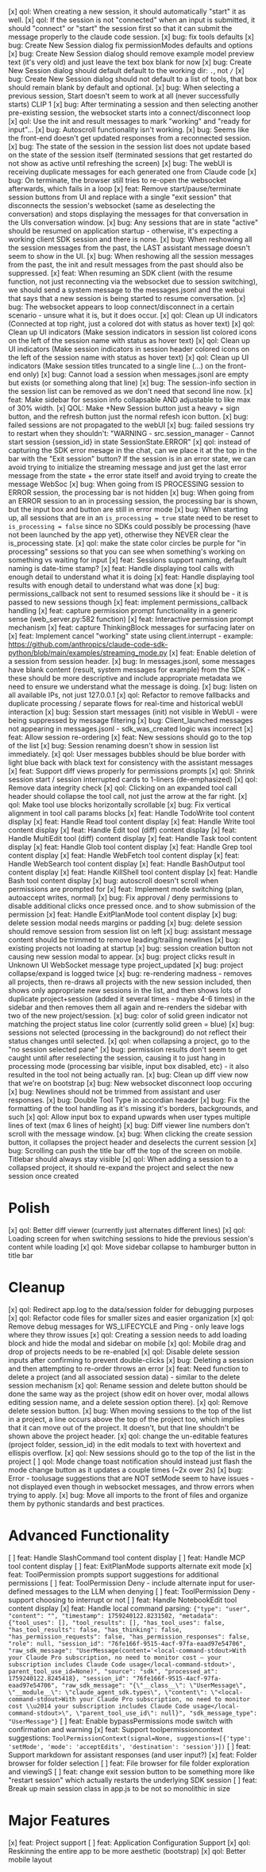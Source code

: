 [x] qol: When creating a new session, it should automatically "start" it as well.
[x] qol: If the session is not "connected" when an input is submitted, it should "connect" or "start" the session first so that it can submit the message properly to the claude code session.
[x] bug: fix tools defaults
[x] bug: Create New Session dialog fix permissionModes defaults and options
[x] bug: Create New Session dialog should remove example model preview text (it's very old) and just leave the text box blank for now
[x] bug: Create New Session dialog should default default to the working dir: `.`, not `/`
[x] bug: Create New Session dialog should not default to a list of tools, that box should remain blank by default and optional.
[x] bug: When selecting a previous session, Start doesn't seem to work at all (never successfully starts) CLIP 1
[x] bug: After terminating a session and then selecting another pre-existing session, the websocket starts into a connect/disconnect loop
[x] qol: Use the init and result messages to mark "working" and "ready for input"...
[x] bug: Autoscroll functionality isn't working.
[x] bug: Seems like the front-end doesn't get updated responses from a reconnected session.
[x] bug: The state of the session in the session list does not update based on the state of the session itself (terminated sessions that get restarted do not show as active until refreshing the screen)
[x] bug: The webUI is receiving duplicate messages for each generated one from Claude code
[x] bug: On terminate, the browser still tries to re-open the websocket afterwards, which fails in a loop
[x] feat: Remove start/pause/terminate session buttons from UI and replace with a single "exit session" that disconnects the session's websocket (same as deselecting the conversation) and stops displaying the messages for that conversation in the UIs conversation window.
[x] bug: Any sessions that are in state "active" should be resumed on application startup - otherwise, it's expecting a working client SDK session and there is none.
[x] bug: When reshowing all the session messages from the past, the LAST assistant message doesn't seem to show in the UI.
[x] bug: When reshowing all the session messages from the past, the init and result messages from the past should also be suppressed.
[x] feat: When resuming an SDK client (with the resume function, not just reconnecting via the websocket due to session switching), we should send a system message to the messages.jsonl and the webui that says that a new session is being started to resume conversation.
[x] bug: The websocket appears to loop connect/disconnect in a certain scenario - unsure what it is, but it does occur.
[x] qol: Clean up UI indicators (Connected at top right, just a colored dot with status as hover text)
[x] qol: Clean up UI indicators (Make session indicators in session list colored icons on the left of the session name with status as hover text)
[x] qol: Clean up UI indicators (Make session indicators in session header colored icons on the left of the session name with status as hover text)
[x] qol: Clean up UI indicators (Make session titles truncated to a single line (...) on the front-end only)
[x] bug: Cannot load a session when messages.jsonl are empty but exists (or something along that line)
[x] bug: The session-info section in the session list can be removed as we don't need that second line now.
[x] feat: Make sidebar for session info collapsable AND adjustable to like max of 30% width.
[x] QOL: Make +New Session button just a heavy + sign button, and the refresh button just the normal refesh icon button.
[x] bug: failed sessions are not propagated to the webUI
[x] bug: failed sessions try to restart when they shouldn't: "WARNING - src.session_manager - Cannot start session {session_id} in state SessionState.ERROR"
[x] qol: instead of capturing the SDK error mesage in the chat, can we place it at the top in the bar with the "Exit session" button? If the session is in an error state, we can avoid trying to initialize the streaming message and just get the last error message from the state + the error state itself and avoid trying to create the message WebSoc
[x] bug: When going from IS PROCESSING session to ERROR session, the processing bar is not hidden
[x] bug: When going from an ERROR session to an in processing session, the processing bar is shown, but the input box and button are still in error mode
[x] bug: When starting up, all sessions that are in an `is_processing = true` state need to be reset to `is_processing = false` since no SDKs could possibly be processing (have not been launched by the app yet), otherwise they NEVER clear the is_processing state.
[x] qol: make the state color circles be purple for "in processing" sessions so that you can see when something's working on something vs waiting for input
[x] feat: Sessions support naming, default naming is date-time stamp?
[x] feat: Handle displaying tool calls with enough detail to understand what it is doing
[x] feat: Handle displaying tool results with enough detail to understand what was done
[x] bug: permissions_callback not sent to resumed sessions like it should be - it is passed to new sessions though
[x] feat: implement permissions_callback handling
[x] feat: capture permission prompt functionality in a generic sense (web_server.py:582 function)
[x] feat: Interactive permission prompt mechanism
[x] feat: capture ThinkingBlock messages for surfacing later on
[x] feat: Implement cancel "working" state using client.interrupt  - example: https://github.com/anthropics/claude-code-sdk-python/blob/main/examples/streaming_mode.py
[x] feat: Enable deletion of a session from session header.
[x] bug: In messages.jsonl, some messages have blank content (result, system messages for example) from the SDK - these should be more descriptive and include appropriate metadata we need to ensure we understand what the message is doing.
[x] bug: listen on all available IPs, not just 127.0.0.1
[x] qol: Refactor to remove fallbacks and duplicate processing / separate flows for real-time and historical webUI interaction
[x] bug: Session start messages (init) not visible in WebUI - were being suppressed by message filtering
[x] bug: Client_launched messages not appearing in messages.jsonl - sdk_was_created logic was incorrect
[x] feat: Allow session re-ordering
[x] feat: New sessions should go to the top of the list
[x] bug: Session renaming doesn't show in session list immediately.
[x] qol: User messages bubbles should be blue border with light blue back with black text for consistency with the assistant messages
[x] feat: Support diff views properly for permissions prompts
[x] qol: Shrink session start / session interrupted cards to 1-liners (de-emphasized)
[x] qol: Remove data integrity check
[x] qol: Clicking on an expanded tool call header should collapse the tool call, not just the arrow at the far right.
[x] qol: Make tool use blocks horizontally scrollable
[x] bug: Fix vertical alignment in tool call params blocks
[x] feat: Handle TodoWrite tool content display
[x] feat: Handle Read tool content display
[x] feat: Handle Write tool content display
[x] feat: Handle Edit tool (diff) content display
[x] feat: Handle MultiEdit tool (diff) content display
[x] feat: Handle Task tool content display
[x] feat: Handle Glob tool content display
[x] feat: Handle Grep tool content display
[x] feat: Handle WebFetch tool content display
[x] feat: Handle WebSearch tool content display
[x] feat: Handle BashOutput tool content display
[x] feat: Handle KillShell tool content display
[x] feat: Handle Bash tool content display
[x] bug: autoscroll doesn't scroll when permissions are prompted for
[x] feat: Implement mode switching (plan, autoaccept writes, normal)
[x] bug: Fix approval / deny permissions to disable additional clicks once pressed once. and to show submission of the permission
[x] feat: Handle ExitPlanMode tool content display
[x] bug: delete session modal needs margins or padding
[x] bug: delete session should remove session from session list on left
[x] bug: assistant message content should be trimmed to remove leading/trailing newlines
[x] bug: existing projects not loading at startup
[x] bug: session creation button not causing new session modal to appear.
[x] bug: project clicks result in Unknown UI WebSocket message type project_updated
[x] bug: project collapse/expand is logged twice
[x] bug: re-rendering madness - removes all projects, then re-draws all projects with the new session included, then shows only appropriate new sessions in the list, and then shows lots of duplicate project+session (added it several times - maybe 4-6 times) in the sidebar and then removes them all again and re-renders the sidebar with two of the new project/session.
[x] bug: color of solid green indicator not matching the project status line color (currently solid green = blue)
[x] bug: sessions not selected (processing in the background) do not reflect their status changes until selected.
[x] qol: when collapsing a project, go to the "no session selected pane"
[x] bug: permission results don't seem to get caught until after reselecting the session, causing it to just hang in processing mode (processing bar visible, input box disabled, etc) - it also resulted in the tool not being actually ran.
[x] bug: Clean up diff view now that we're on bootstrap
[x] bug: New websocket disconnect loop occuring
[x] bug: Newlines should not be trimmed from assistant and user responses.
[x] bug: Double Tool Type in accordian header
[x] bug: Fix the formatting of the tool handling as it's missing it's borders, backgrounds, and such
[x] qol: Allow input box to expand upwards when user types multiple lines of text (max 6 lines of height)
[x] bug: Diff viewer line numbers don't scroll with the message window.
[x] bug: When clicking the create session button, it collapses the project header and deselects the current session
[x] bug: Scrolling can push the title bar off the top of the screen on mobile. Titlebar should always stay visible
[x] qol: When adding a session to a collapsed project, it should re-expand the project and select the new session once created

# Polish
[x] qol: Better diff viewer (currently just alternates different lines)
[x] qol: Loading screen for when switching sessions to hide the previous session's content while loading
[x] qol: Move sidebar collapse to hamburger button in title bar

# Cleanup
[x] qol: Redirect app.log to the data/session folder for debugging purposes
[x] qol: Refactor code files for smaller sizes and easier organization
[x] qol: Remove debug messages for WS_LIFECYCLE and Ping - only leave logs where they throw issues
[x] qol: Creating a session needs to add loading block and hide the modal and sidebar on mobile
[x] qol: Mobile drag and drop of projects needs to be re-enabled
[x] qol: Disable delete session inputs after confirming to prevent double-clicks
[x] bug: Deleting a session and then attempting to re-order throws an error
[x] feat: Need function to delete a project (and all associated session data) - similar to the delete session mechanism
[x] qol: Rename session and delete button should be done the same way as the project (show edit on hover over, modal allows editing session name, and a delete session option there).
[x] qol: Remove delete session button.
[x] bug: When moving sessions to the top of the list in a project, a line occurs above the top of the project too, which implies that it can move out of the project. It doesn't, but that line shouldn't be shown above the project header.
[x] qol: change the un-editable features (project folder, session_id) in the edit modals to text with hovertext and ellispis overflow.
[x] qol: New sessions should go to the top of the list in the project
[ ] qol: Mode change toast notification should instead just flash the mode change button as it updates a couple times (~2x over 2s)
[x] bug: Error - toolusage suggestions that are NOT setMode seem to have issues - not displayed even though in websocket messages, and throw errors when trying to apply.
[x] bug: Move all imports to the front of files and organize them by pythonic standards and best practices.


# Advanced Functionality
[ ] feat: Handle SlashCommand tool content display
[ ] feat: Handle MCP tool content display
[ ] feat: ExitPlanMode supports alternate exit mode
[x] feat: ToolPermission prompts support suggestions for additional permissions
[ ] feat: ToolPermission Deny - include alternate input for user-defined messages to the LLM when denying
[ ] feat: ToolPermission Deny - support choosing to interrupt or not
[ ] feat: Handle NotebookEdit tool content display
[x] feat: Handle local command parsing: 
    `{"type": "user", "content": "", "timestamp": 1759240122.8231502, "metadata": {"tool_uses": [], "tool_results": [], "has_tool_uses": false, "has_tool_results": false, "has_thinking": false, "has_permission_requests": false, "has_permission_responses": false, "role": null, "session_id": "76fe166f-9515-4acf-97fa-eaad97e54706", "raw_sdk_message": "UserMessage(content='<local-command-stdout>With your Claude Pro subscription, no need to monitor cost — your subscription includes Claude Code usage</local-command-stdout>', parent_tool_use_id=None)", "source": "sdk", "processed_at": 1759240122.8245418}, "session_id": "76fe166f-9515-4acf-97fa-eaad97e54706", "raw_sdk_message": "{\"__class__\": \"UserMessage\", \"__module__\": \"claude_agent_sdk.types\", \"content\": \"<local-command-stdout>With your Claude Pro subscription, no need to monitor cost \\u2014 your subscription includes Claude Code usage</local-command-stdout>\", \"parent_tool_use_id\": null}", "sdk_message_type": "UserMessage"}`
[ ] feat: Enable bypassPermissions mode switch with confirmation and warning
[x] feat: Support toolpermissioncontext suggestions: `ToolPermissionContext(signal=None, suggestions=[{'type': 'setMode', 'mode': 'acceptEdits', 'destination': 'session'}])`
[ ] feat: Support markdown for assistant responses (and user input?)
[x] feat: Folder browser for folder selection
[ ] feat: File browser for file folder exploration and viewingS
[ ] feat: change exit session button to be something more like "restart session" which actually restarts the underlying SDK session
[ ] feat: Break up main session class in app.js to be not so monolithic in size

# Major Features
[x] feat: Project support
[ ] feat: Application Configuration Support
[x] qol: Reskinning the entire app to be more aesthetic (bootstrap)
[x] qol: Better mobile layout
